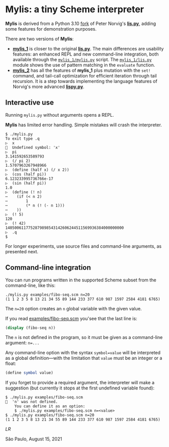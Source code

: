 # Mylis: a tiny Scheme interpreter

**Mylis** is derived from a Python 3.10
[fork](../original/py3.10/) of Peter Norvig's
[**lis.py**](https://norvig.com/lispy.html),
adding some features for demonstration purposes.

There are two versions of **Mylis**:

* [**mylis_1**](mylis_1/) is closer to the original [**lis.py**](https://norvig.com/lispy.html). The main differences are usability features: an enhanced REPL and new command-line integration, both available through the [`mylis_1/mylis.py`](mylis_1/mylis.py) script. The [`mylis_1/lis.py`](mylis_1/lis.py) module shows the use of pattern matching in the `evaluate` function.
* [**mylis_2**](mylis_2/) has all the features of **mylis_1** plus mutation with the `set!` command, and tail-call optimization for efficient iteration through tail recursion. It is a step towards implementing the language features of Norvig's more advanced [**lispy.py**](https://norvig.com/lispy2.html).

## Interactive use

Running `mylis.py` without arguments opens a REPL.

**Mylis** has limited error handling.
Simple mistakes will crash the interpreter.

```
$ ./mylis.py
To exit type .q
▷  x
🚨  Undefined symbol: 'x'
▷  pi
3.141592653589793
▷  (/ pi 2)
1.5707963267948966
▷  (define (half x) (/ x 2))
▷  (cos (half pi))
6.123233995736766e-17
▷  (sin (half pi))
1.0
▷  (define (! n)
⋯    (if (< n 2)
⋯        1
⋯        (* n (! (- n 1)))
⋯    ))
▷  (! 5)
120
▷  (! 42)
1405006117752879898543142606244511569936384000000000
▷  .q
$
```

For longer experiments, use source files and
command-line arguments, as presented next.


## Command-line integration

You can run programs written in the supported Scheme subset from the
command-line, like this:

```
./mylis.py examples/fibo-seq.scm n=20
(1 1 2 3 5 8 13 21 34 55 89 144 233 377 610 987 1597 2584 4181 6765)

```

The `n=20` option creates an `n` global variable with the given value.

If you read [examples/fibo-seq.scm](examples/fibo-seq.scm)
you'see that the last line is:

```scheme
(display (fibo-seq n))
```

The `n` is not defined in the program,
so it must be given as a command-line argument: `n=...`

Any command-line option with the syntax `symbol=value`
will be interpreted as a global definition—with
the limitation that `value` must be an integer or a float:

```scheme
(define symbol value)
```

If you forget to provide a required argument,
the interpreter will make a suggestion
(but currently it stops at the first undefined variable found):

```
$ ./mylis.py examples/fibo-seq.scm
🚨  'n' was not defined.
    You can define it as an option:
    $ ./mylis.py examples/fibo-seq.scm n=<value>
$ ./mylis.py examples/fibo-seq.scm n=20
(1 1 2 3 5 8 13 21 34 55 89 144 233 377 610 987 1597 2584 4181 6765)

```

_LR_

São Paulo, August 15, 2021
